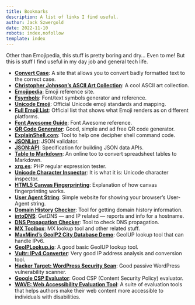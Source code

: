 ```yaml
---
title: Bookmarks 
description: A list of links I find useful.
author: Jack Szwergold
date: 2022-11-10
robots: index,nofollow
template: index
---
```


Other than Emojipedia, this stuff is pretty boring and dry… Even to me! But this is stuff I find useful in my day job and general tech life.


 - [**Convert Case**](https://convertcase.net): A site that allows you to convert badly formatted text to the correct case.
 - [**Christopher Johnson’s ASCII Art Collection**](https://asciiart.website/): A cool ASCII art collection.
 - [**Emojipedia**](https://emojipedia.org/): Emoji reference site.
 - [**Fsymbols**](https://fsymbols.com/): Font/text symbols generator and reference.
 - [**Unicode Emoji**](https://www.unicode.org/Public/emoji/): Official Unicode emoji standards and mapping.
 - [**Full Emoji List**](https://unicode.org/emoji/charts-15.0/full-emoji-list.html): Official list that shows what Emoji renders as on different platforms. 
 - [**Font Awesome Guide**](https://astronautweb.co/snippet/font-awesome/): Font Awesome reference.
 - [**QR Code Generator**](https://www.the-qrcode-generator.com/): Good, simple and ad free QR code generator.
 - [**ExplainShell.com**](https://explainshell.com/): Tool to help one decipher shell command code.
 - [**JSONLint**](https://jsonlint.com/): JSON validator.
 - [**JSON:API**](https://jsonapi.org/): Specification for building JSON data APIs.
 - [**Table to Markdown**](https://tabletomarkdown.com/convert-spreadsheet-to-markdown/): An online too to convert spreadsheet tables to Markdown.
 - [**xrg.es**](https://xrg.es/): PHP regular expression tester.
 - [**Unicode Character Inspector**](https://apps.timwhitlock.info/unicode/inspect/): It is what it is: Unicode character inspector.
 - [**HTML5 Canvas Fingerprinting**](https://browserleaks.com/canvas/): Explanation of how canvas fingerprinting works.
 - [**User Agent String**](http://useragentstring.com/): Simple website for showing your browser’s User-Agent string.
 - [**Domain History Checker**](https://whoisrequest.com/history/): Tool for getting domain history information.
 - [**intoDNS**](https://intodns.com/): GetDNS — and IP related — reports and info for a hostname.
 - [**DNS Propagation Checker**](https://dnschecker.org/): Tool to check DNS propagation.
 - [**MX Toolbox**](https://mxtoolbox.com/): MX lookup tool and other related stuff.
 - [**MaxMind’s GeoIP2 City Database Demo**](https://www.maxmind.com/en/geoip-demo/): GeoIUP lookup tool that can handle IPv6.
 - [**GeoIPLookup.io**](https://geoiplookup.io/): A good basic GeoIUP lookup tool.
 - [**Vultr: IPv4 Converter**](https://www.vultr.com/resources/ipv4-converter/): Very good IP address analysis and conversion tool.
 - [**Hacker Target: WordPress Security Scan**](https://hackertarget.com/wordpress-security-scan/): Good passive WordPress vulnerability scanner.
 - [**Google CSP Evaluator**](https://csp-evaluator.withgoogle.com): Good CSP (Content Security Policy) evaluator.
 - [**WAVE: Web Accessibility Evaluation Tool**](https://wave.webaim.org/): A suite of evaluation tools that helps authors make their web content more accessible to individuals with disabilities.
